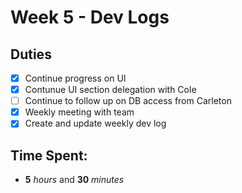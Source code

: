 # Week 5 - Dev Logs

## Duties
 - [X] Continue progress on UI
 - [X] Contunue UI section delegation with Cole
 - [ ] Continue to follow up on DB access from Carleton
 - [X] Weekly meeting with team
 - [X] Create and update weekly dev log

## Time Spent:
* **5** _hours_ and **30** _minutes_
